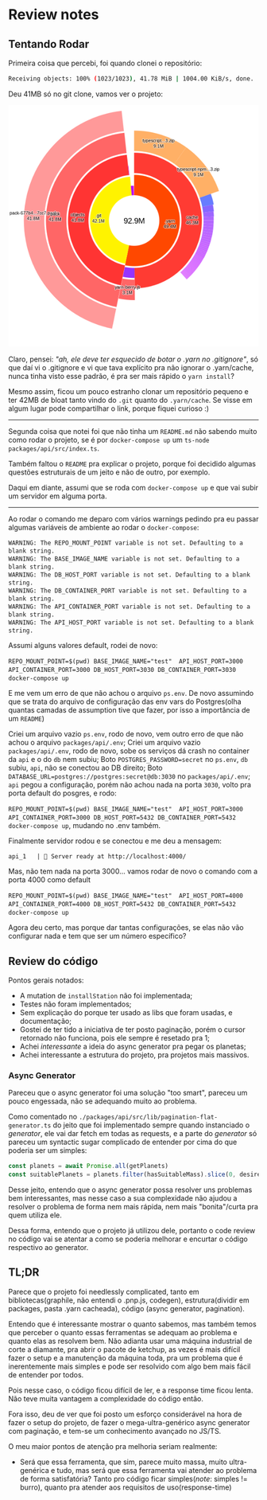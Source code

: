 # Review notes

## Tentando Rodar

Primeira coisa que percebi, foi quando clonei o repositório:
```bash
Receiving objects: 100% (1023/1023), 41.78 MiB | 1004.00 KiB/s, done.
```

Deu 41MB só no git clone, vamos ver o projeto:

![git-bloat](./git-bloat.png)

Claro, pensei: _"ah, ele deve ter esquecido de botar o .yarn no .gitignore"_, só que daí vi o .gitignore
e vi que tava explícito pra não ignorar o .yarn/cache, nunca tinha visto esse padrão, é pra ser mais rápido o `yarn install`?

Mesmo assim, ficou um pouco estranho clonar um repositório pequeno e ter 42MB de bloat tanto vindo do `.git` quanto do `.yarn/cache`.
Se visse em algum lugar pode compartilhar o link, porque fiquei curioso :)

---

Segunda coisa que notei foi que não tinha um `README.md` não sabendo muito como rodar o projeto, se é por `docker-compose up` um `ts-node packages/api/src/index.ts`.

Também faltou o `README` pra explicar o projeto, porque foi decidido algumas questões estruturais de um jeito e não de outro, por exemplo.

Daqui em diante, assumi que se roda com `docker-compose up` e que vai subir um servidor em alguma porta.

---

Ao rodar o comando me deparo com vários warnings pedindo pra eu passar algumas variáveis de ambiente ao rodar o `docker-compose`:

```
WARNING: The REPO_MOUNT_POINT variable is not set. Defaulting to a blank string.
WARNING: The BASE_IMAGE_NAME variable is not set. Defaulting to a blank string.
WARNING: The DB_HOST_PORT variable is not set. Defaulting to a blank string.
WARNING: The DB_CONTAINER_PORT variable is not set. Defaulting to a blank string.
WARNING: The API_CONTAINER_PORT variable is not set. Defaulting to a blank string.
WARNING: The API_HOST_PORT variable is not set. Defaulting to a blank string.
```

Assumi alguns valores default, rodei de novo:

`REPO_MOUNT_POINT=$(pwd) BASE_IMAGE_NAME="test"  API_HOST_PORT=3000 API_CONTAINER_PORT=3000 DB_HOST_PORT=3030 DB_CONTAINER_PORT=3030 docker-compose up`

E me vem um erro de que não achou o arquivo `ps.env`. De novo assumindo que se trata do arquivo de configuração
das env vars do Postgres(olha quantas camadas de assumption tive que fazer, por isso a importância de um `README`)

Criei um arquivo vazio `ps.env`, rodo de novo, vem outro erro de que não achou o arquivo `packages/api/.env`;
Criei um arquivo vazio `packages/api/.env`, rodo de novo, sobe os serviços dá crash no container da `api` e o do `db` nem subiu;
Boto `POSTGRES_PASSWORD=secret` no `ps.env`, `db` subiu, `api`, não se conectou ao DB direito;
Boto `DATABASE_URL=postgres://postgres:secret@db:3030` no `packages/api/.env`;
`api` pegou a configuração, porém não achou nada na porta `3030`, volto pra porta default do posgres, e rodo:

`REPO_MOUNT_POINT=$(pwd) BASE_IMAGE_NAME="test"  API_HOST_PORT=3000 API_CONTAINER_PORT=3000 DB_HOST_PORT=5432 DB_CONTAINER_PORT=5432 docker-compose up`, mudando no .env também.

Finalmente servidor rodou e se conectou e me deu a mensagem:

```
api_1   | 🚀 Server ready at http://localhost:4000/
```

Mas, não tem nada na porta 3000... vamos rodar de novo o comando com a porta 4000 como default

`REPO_MOUNT_POINT=$(pwd) BASE_IMAGE_NAME="test"  API_HOST_PORT=4000 API_CONTAINER_PORT=4000 DB_HOST_PORT=5432 DB_CONTAINER_PORT=5432 docker-compose up`

Agora deu certo, mas porque dar tantas configurações, se elas não vão configurar nada e tem que ser um número específico?

## Review do código

Pontos gerais notados:
- A mutation de `installStation` não foi implementada;
- Testes não foram implementados;
- Sem explicação do porque ter usado as libs que foram usadas, e documentação;
- Gostei de ter tido a iniciativa de ter posto paginação, porém o cursor retornado não funciona, pois ele sempre é resetado pra 1;
- Achei _interessante_ a ideia do async generator pra pegar os planetas;
- Achei interessante a estrutura do projeto, pra projetos mais massivos.

### Async Generator

Pareceu que o async generator foi uma solução "too smart", pareceu um pouco engessada, não se adequando muito ao problema.

Como comentado no `./packages/api/src/lib/pagination-flat-generator.ts` do jeito que foi implementado sempre quando instanciado o _generator_,
ele vai dar fetch em todas as requests, e a parte do _generator_ só pareceu um syntactic sugar complicado de entender 
por cima do que poderia ser um simples:

```typescript
const planets = await Promise.all(getPlanets)
const suitablePlanets = planets.filter(hasSuitableMass).slice(0, desiredAmount)
```

Desse jeito, entendo que o async generator possa resolver uns problemas bem interessantes, mas nesse caso
a sua complexidade não ajudou a resolver o problema de forma nem mais rápida, nem mais "bonita"/curta pra quem utiliza ele.

Dessa forma, entendo que o projeto já utilizou dele, portanto o code review no código vai se atentar a como se poderia melhorar e encurtar o código respectivo ao generator.

## TL;DR

Parece que o projeto foi needlessly complicated, tanto em bibliotecas(graphile, não entendi o .pnp.js, codegen), estrutura(dividir em packages, pasta .yarn cacheada), código (async generator, pagination).

Entendo que é interessante mostrar o quanto sabemos, mas também temos que perceber o quanto essas ferramentas se adequam ao problema e quanto elas as resolvem bem.
Não adianta usar uma máquina industrial de corte a diamante, pra abrir o pacote de ketchup, as vezes é mais difícil fazer o setup e a manutenção da máquina toda,
pra um problema que é inerentemente mais simples e pode ser resolvido com algo bem mais fácil de entender por todos.

Pois nesse caso, o código ficou difícil de ler, e a response time ficou lenta. Não teve muita vantagem a complexidade do código então.

Fora isso, deu de ver que foi posto um esforço considerável na hora de fazer o setup do projeto, de fazer o mega-ultra-genérico async generator com paginação,
e tem-se um conhecimento avançado no JS/TS.

O meu maior pontos de atenção pra melhoria seriam realmente:
- Será que essa ferramenta, que sim, parece muito massa, muito ultra-genérica e tudo, mas será que essa ferramenta vai atender ao problema de forma satisfatória?
  Tanto pro código ficar simples(_note_: simples != burro), quanto pra atender aos requisitos de uso(response-time)

